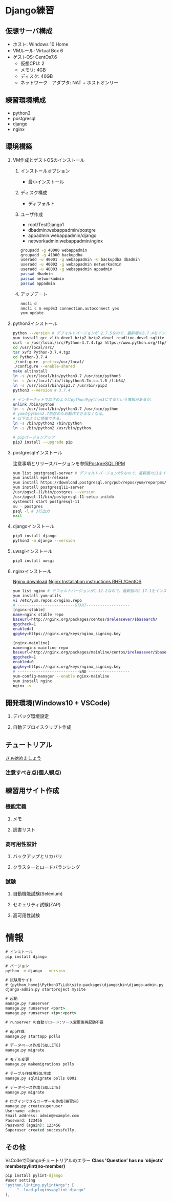 # Django練習 #

## 仮想サーバ構成 ##

* ホスト: Windows 10 Home
* VMルール: Virtual Box 6
* ゲストOS: CentOs7.6
  * 仮想CPU: 2
  * メモリ: 4GB
  * ディスク: 40GB
  * ネットワーク　アダプタ: NAT + ホストオンリー

## 練習環境構成 ##

* python3
* postgresql
* django
* nginx

## 環境構築 ##

1. VM作成とゲストOSのインストール

   1. インストールオプション

      * 最小インストール

   1. ディスク構成

      * ディフォルト

   1. ユーザ作成

      * root/TestDjango1
      * dbadmin:webappadmin/postgre
      * appadmin:webappadmin/django
      * networkadmin:webappadmin/nginx

      ~~~sh
      groupadd -g 40000 webappadmin
      groupadd -g 41000 backupdba
      useradd -u 40001 -g webappadmin -G backupdba dbadmin
      useradd -u 40002 -g webappadmin networkadmin  
      useradd -u 40003 -g webappadmin appadmin
      passwd dbadmin
      passwd networkadmin
      passwd appadmin
      ~~~

   1. アップデート

      ~~~sh
      nmcli d
      nmcli c m enp0s3 connection.autoconnect yes
      yum update
      ~~~

1. python3インストール

   ~~~sh
   python --version # デフォルトバージョンが 2.7.5なので、最新版の3.7.4をインストール
   yum install gcc zlib-devel bzip2 bzip2-devel readline-devel sqlite sqlite-devel openssl-devel tk-devel libffi-devel
   curl -o /usr/local/src/Python-3.7.4.tgz https://www.python.org/ftp/python/3.7.4/Python-3.7.4.tgz
   cd /usr/local/src/
   tar xvfz Python-3.7.4.tgz
   cd Python-3.7.4
   ./configure -prefix=/usr/local/
   ./configure --enable-shared
   make altinstall
   ln -s /usr/local/bin/python3.7 /usr/bin/python3
   ln -s /usr/local/lib/libpython3.7m.so.1.0 /lib64/
   ln -s /usr/local/bin/pip3.7 /usr/bin/pip3
   python3 --version # 3.7.4
   ~~~

   ~~~sh
   # インターネットで以下のようにpythonをpython3にするという情報があるが、
   unlink /bin/python
   ln -s /usr/local/bin/python3.7 /usr/bin/python
   # yumがpython2.7依存のため動作できるなくなる。
   # 以下のように修復できる。
   ln -s /bin/python2 /bin/python
   ln -s /bin/python2 /usr/bin/python
   ~~~

   ~~~sh
   # pipバージョンアップ
   pip3 install --upgrade pip
   ~~~

1. postgresqlインストール

   注意事項とリリースバージョンを参照[PostgreSQL RPM](https://yum.postgresql.org/repopackages.php)

   ~~~sh
   yum list postgresql-server # デフォルトバージョンが9なので、最新版の11をインストール
   yum install epel-release
   yum install https://download.postgresql.org/pub/repos/yum/reporpms/EL-7-x86_64/pgdg-redhat-repo-latest.noarch.rpm
   yum install postgresql11-server
   /usr/pgsql-11/bin/postgres --version
   /usr/pgsql-11/bin/postgresql-11-setup initdb
   systemctl start postgresql-11
   su - postgres
   psql -l # 3行出力
   exit
   ~~~

1. djangoインストール

   ~~~sh
   pip3 install django
   python3 -m django --version
   ~~~

1. uwsgiインストール

   ~~~sh
   pip3 install uwsgi
   ~~~

1. nginxインストール

   [Nginx download](https://nginx.org/en/download.html)
   [Nginx Installation instructions RHEL/CentOS](https://nginx.org/en/linux_packages.html#RHEL-CentOS)

   ~~~sh
   yum list nginx # デフォルトバージョンが1.12.2なので、最新版の1.17.1をインストール
   yum install yum-utils
   vi /etc/yum.repos.d/nginx.repo
   # -------------------------START-------------------
   [nginx-stable]
   name=nginx stable repo
   baseurl=http://nginx.org/packages/centos/$releasever/$basearch/
   gpgcheck=1
   enabled=1
   gpgkey=https://nginx.org/keys/nginx_signing.key

   [nginx-mainline]
   name=nginx mainline repo
   baseurl=http://nginx.org/packages/mainline/centos/$releasever/$basearch/
   gpgcheck=1
   enabled=0
   gpgkey=https://nginx.org/keys/nginx_signing.key
   # ---------------------------END ------------------
   yum-config-manager --enable nginx-mainline
   yum install nginx
   nginx -v
   ~~~

## 開発環境(Windows10 + VSCode) ##

1. デバッグ環境設定

1. 自動デプロイスクリプト作成

## チュートリアル ##

[さぁ始めましょう](https://docs.djangoproject.com/ja/2.2/intro/)

### 注意すべき点(個人観点) ###

## 練習用サイト作成 ##

### 機能定義 ###

1. メモ

1. 読書リスト

### 高可用性設計 ###

1. バックアップとリカバリ

1. クラスターとロードバランシング

### 試験 ###

1. 自動機能試験(Selenium)

1. セキュリティ試験(ZAP)

1. 高可用性試験

# 情報 #

~~~cmd
# インストール
pip install django

# バージョン
python -m django --version

# 試験用サイト
# {python_home}\Python37\Lib\site-packages\django\bin\django-admin.py
django-admin.py startproject mysite

# 起動
manage.py runserver
manage.py runserver <port>
manage.py runserver <ip>:<port>

# runserver の自動リロード:ソース変更後再起動不要

# App作成
manage.py startapp polls

# データベース作成(SQLLITE)
manage.py migrate

# モデル変更
manage.py makemigrations polls

# テーブル作成用SQL生成
manage.py sqlmigrate polls 0001

# データベース作成(SQLLITE)
manage.py migrate

# ログインできるユーザーを作成(練習用)
manage.py createsuperuser
Username: admin
Email address: admin@example.com
Password: 123456
Password (again): 123456
Superuser created successfully.
~~~

## その他 ##

VsCodeでDjangoチュートリアルのエラー
**Class 'Question' has no 'objects' memberpylint(no-member)**

   ~~~cmd
   pip install pylint-django
   #user setting
   "python.linting.pylintArgs": [
        "--load-plugins=pylint_django"
   ],
   ~~~